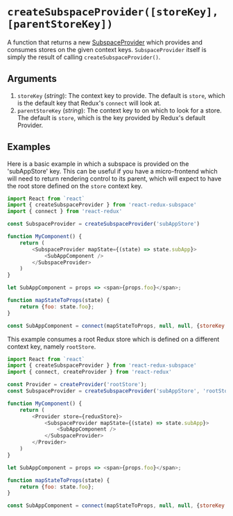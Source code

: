 # `createSubspaceProvider([storeKey], [parentStoreKey])`

A function that returns a new [SubspaceProvider](/packages/react-redux-subspace/docs/api/SubspaceProvider.md) which provides and consumes stores on the given context keys. `SubspaceProvider` itself is simply the result of calling `createSubspaceProvider()`.

## Arguments

1. `storeKey` (_string_): The context key to provide. The default is `store`, which is the default key that Redux's `connect` will look at.
2. `parentStoreKey` (_string_): The context key to on which to look for a store. The default is `store`, which is the key provided by Redux's default Provider.

## Examples

Here is a basic example in which a subspace is provided on the 'subAppStore' key. This can be useful if you have a micro-frontend which will need to return rendering control to its parent, which will expect to have the root store defined on the `store` context key.

```javascript
import React from `react`
import { createSubspaceProvider } from 'react-redux-subspace'
import { connect } from 'react-redux'

const SubspaceProvider = createSubspaceProvider('subAppStore')

function MyComponent() {
    return (
        <SubspaceProvider mapState={(state) => state.subApp}>
            <SubAppComponent />
        </SubspaceProvider>
    )
}

let SubAppComponent = props => <span>{props.foo}</span>;

function mapStateToProps(state) {
    return {foo: state.foo};
}

const SubAppComponent = connect(mapStateToProps, null, null, {storeKey: 'subAppStore'})(SubAppComponent)
```

This example consumes a root Redux store which is defined on a different context key, namely `rootStore`.

```javascript
import React from `react`
import { createSubspaceProvider } from 'react-redux-subspace'
import { connect, createProvider } from 'react-redux'

const Provider = createProvider('rootStore');
const SubspaceProvider = createSubspaceProvider('subAppStore', 'rootStore');

function MyComponent() {
    return (
        <Provider store={reduxStore}>
            <SubspaceProvider mapState={(state) => state.subApp}>
                <SubAppComponent />
            </SubspaceProvider>
        </Provider>
    )
}

let SubAppComponent = props => <span>{props.foo}</span>;

function mapStateToProps(state) {
    return {foo: state.foo};
}

const SubAppComponent = connect(mapStateToProps, null, null, {storeKey: 'subAppStore'})(SubAppComponent)
```